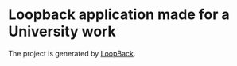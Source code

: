# Loopback application made for a University work

The project is generated by [LoopBack](http://loopback.io).
